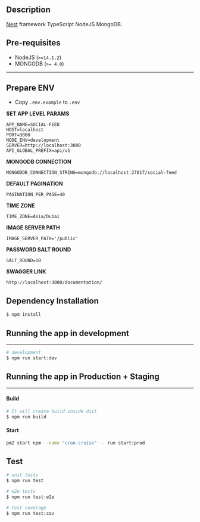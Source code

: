 
## Description

[Nest](https://github.com/nestjs/nest) framework TypeScript NodeJS MongoDB.


## Pre-requisites
- NodeJS (`>=14.1.2`)
- MONGODB (`>= 4.0`)
---
## Prepare ENV
* Copy `.env.example` to `.env`

**SET APP LEVEL PARAMS**
```shell script
APP_NAME=SOCIAL-FEED
HOST=localhost
PORT=3000
NODE_ENV=development
SERVER=http://localhost:3000
API_GLOBAL_PREFIX=api/v1
```

**MONGODB CONNECTION**
```shell script
MONGODDB_CONNECTION_STRING=mongodb://localhost:27017/social-feed
```
**DEFAULT PAGINATION**
```shell script
PAGINATION_PER_PAGE=40
```

**TIME ZONE**
```shell script
TIME_ZONE=Asia/Dubai
```

**IMAGE SERVER PATH**
```shell script
IMAGE_SERVER_PATH='/public'
```

**PASSWORD SALT ROUND**
```shell script
SALT_ROUND=10
```

**SWAGGER LINK**

```shell script
http://localhost:3000/documentation/
```

## Dependency Installation
```bash
$ npm install
```

## Running the app in development
---
```bash
# development 
$ npm run start:dev
```

## Running the app in Production + Staging
---
#### Build
```bash
# It will create build inside dist
$ npm run build 
```

#### Start
```bash
pm2 start npm --name "cron-cruise" -- run start:prod
```

## Test

```bash
# unit tests
$ npm run test

# e2e tests
$ npm run test:e2e

# test coverage
$ npm run test:cov
```
